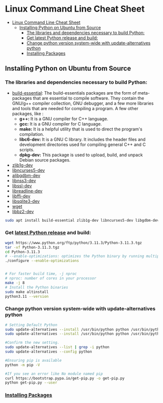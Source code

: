 # Linux Command Line Cheat Sheet


- [Linux Command Line Cheat Sheet](#linux-command-line-cheat-sheet)
  - [Installing Python on Ubuntu from Source](#installing-python-on-ubuntu-from-source)
    - [The libraries and dependencies necessary to build Python:](#the-libraries-and-dependencies-necessary-to-build-python)
    - [Get latest Python release and build:](#get-latest-python-release-and-build)
    - [Change python version system-wide with update-alternatives python](#change-python-version-system-wide-with-update-alternatives-python)
    - [Installing Packages](#installing-packages)


## Installing Python on Ubuntu from Source

### The libraries and dependencies necessary to build Python:
- [build-essential](https://packages.debian.org/search?lang=en&searchon=names&keywords=build-essential): The build-essentials packages are the form of meta-packages that are essential to compile software. They contain the GNU/g++ compiler collection, GNU debugger, and a few more libraries and tools that are needed for compiling a program. A few other packages, like :
  - **g++:** It is a GNU compiler for C++ language.
  - **gcc:** It is a GNU compiler for C language.
  - **make:** It is a helpful utility that is used to direct the program's compilation.
  - **libc6-dev:** It is a GNU C library. It includes the header files and development directories used for compiling general C++ and C scripts.
  - **dpkg-dev:** This package is used to upload, build, and unpack Debian source packages.
- [zlib1g-dev](https://packages.debian.org/en/sid/zlib1g-dev)
- [libncurses5-dev](https://packages.debian.org/en/sid/libncurses5-dev)
- [alibgdbm-dev](https://packages.debian.org/en/sid/libgdbm-dev)
- [libnss3-dev](https://packages.debian.org/en/sid/libnss3-dev)
- [libssl-dev](https://packages.debian.org/en/sid/libssl-dev)
- [libreadline-dev](https://packages.debian.org/en/sid/libreadline-dev)
- [libffi-dev](https://packages.debian.org/en/sid/libffi-dev)
- [libsqlite3-dev](https://packages.debian.org/en/sid/libsqlite3-dev)
- [wget](https://packages.debian.org/en/sid/wget)
- [libbz2-dev](https://packages.debian.org/en/sid/libbz2-dev)

```sh
sudo apt install build-essential zlib1g-dev libncurses5-dev libgdbm-dev libnss3-dev libssl-dev libreadline-dev libffi-dev libsqlite3-dev wget libbz2-dev

```

### Get [latest Python release](https://www.python.org/downloads/source/) and build:

```sh
wget https://www.python.org/ftp/python/3.11.3/Python-3.11.3.tgz
tar -xf Python-3.11.3.tgz
cd Python-3.11.3
# --enable-optimizations: optimizes the Python binary by running multiple tests
./configure --enable-optimizations


# For faster build time, -j nproc
# nproc: number of cores in your processor
make -j 8
# Install the Python binaries
sudo make altinstall
python3.11 --version

```
### Change python version system-wide with update-alternatives python
```sh
# Setting Default Python
sudo update-alternatives --install /usr/bin/python python /usr/bin/python3.11 1
sudo update-alternatives --install /usr/bin/python python /usr/bin/python2.7 2

#Confirm the new setting.
sudo update-alternatives --list | grep -i python
sudo update-alternatives --config python

#Ensuring pip is available
python -m pip -V

#If you see an error like No module named pip
curl https://bootstrap.pypa.io/get-pip.py -o get-pip.py
python get-pip.py --user

```
### [Installing Packages](https://packaging.python.org/en/latest/tutorials/installing-packages/)